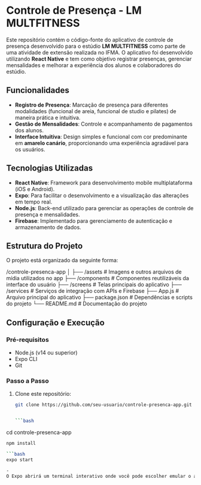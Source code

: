 # Controle de Presença - LM MULTFITNESS

Este repositório contém o código-fonte do aplicativo de controle de presença desenvolvido para o estúdio **LM MULTFITNESS** como parte de uma atividade de extensão realizada no IFMA. O aplicativo foi desenvolvido utilizando **React Native** e tem como objetivo registrar presenças, gerenciar mensalidades e melhorar a experiência dos alunos e colaboradores do estúdio.

## Funcionalidades

- **Registro de Presença**: Marcação de presença para diferentes modalidades (funcional de areia, funcional de studio e pilates) de maneira prática e intuitiva.
- **Gestão de Mensalidades**: Controle e acompanhamento de pagamentos dos alunos.
- **Interface Intuitiva**: Design simples e funcional com cor predominante em **amarelo canário**, proporcionando uma experiência agradável para os usuários.

## Tecnologias Utilizadas

- **React Native**: Framework para desenvolvimento mobile multiplataforma (iOS e Android).
- **Expo**: Para facilitar o desenvolvimento e a visualização das alterações em tempo real.
- **Node.js**: Back-end utilizado para gerenciar as operações de controle de presença e mensalidades.
- **Firebase**: Implementado para gerenciamento de autenticação e armazenamento de dados.

## Estrutura do Projeto

O projeto está organizado da seguinte forma:

/controle-presenca-app
│
├── /assets          # Imagens e outros arquivos de mídia utilizados no app
├── /components      # Componentes reutilizáveis da interface do usuário
├── /screens         # Telas principais do aplicativo
├── /services        # Serviços de integração com APIs e Firebase
├── App.js           # Arquivo principal do aplicativo
├── package.json     # Dependências e scripts do projeto
└── README.md        # Documentação do projeto


## Configuração e Execução

### Pré-requisitos

- Node.js (v14 ou superior)
- Expo CLI
- Git

### Passo a Passo

1. Clone este repositório:
   ```bash
   git clone https://github.com/seu-usuario/controle-presenca-app.git


   ```bash
cd controle-presenca-app

   ```bash
npm install

   ```bash
expo start

-
O Expo abrirá um terminal interativo onde você pode escolher emular o aplicativo em um dispositivo ou em um simulador.
